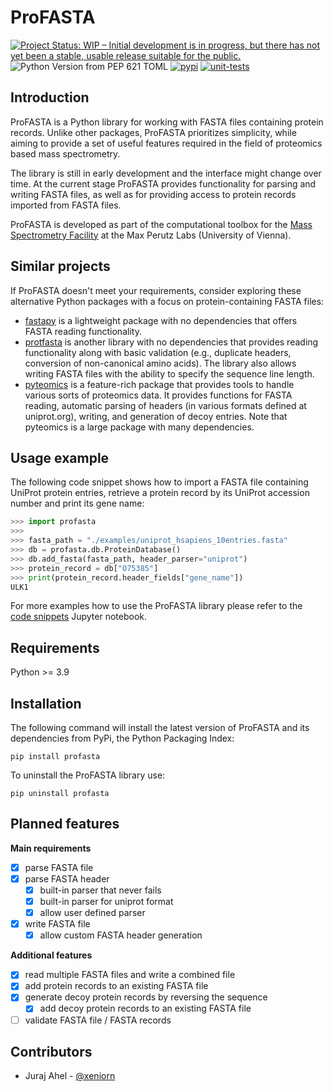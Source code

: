 # ProFASTA
[![Project Status: WIP – Initial development is in progress, but there has not yet been a stable, usable release suitable for the public.](https://www.repostatus.org/badges/latest/wip.svg)](https://www.repostatus.org/#wip)
![Python Version from PEP 621 TOML](https://img.shields.io/python/required-version-toml?tomlFilePath=https%3A%2F%2Fraw.githubusercontent.com%2Fhollenstein%2Fprofasta%2Fmain%2Fpyproject.toml)
[![pypi](https://img.shields.io/pypi/v/profasta)](https://pypi.org/project/profasta)
[![unit-tests](https://github.com/hollenstein/profasta/actions/workflows/python-package.yml/badge.svg?branch=main)](https://github.com/hollenstein/profasta/actions/workflows/python-package.yml)

## Introduction
ProFASTA is a Python library for working with FASTA files containing protein records. Unlike other packages, ProFASTA prioritizes simplicity, while aiming to provide a set of useful features required in the field of proteomics based mass spectrometry. 

The library is still in early development and the interface might change over time. At the current stage ProFASTA provides functionality for parsing and writing FASTA files, as well as for providing access to protein records imported from FASTA files.

ProFASTA is developed as part of the computational toolbox for the [Mass Spectrometry Facility](https://www.maxperutzlabs.ac.at/research/facilities/mass-spectrometry-facility) at the Max Perutz Labs (University of Vienna).

## Similar projects
If ProFASTA doesn't meet your requirements, consider exploring these alternative Python packages with a focus on protein-containing FASTA files:

- [fastapy](https://pypi.org/project/fastapy/) is a lightweight package with no dependencies that offers FASTA reading functionality.
- [protfasta](https://pypi.org/project/protfasta/) is another library with no dependencies that provides reading functionality along with basic validation (e.g., duplicate headers, conversion of non-canonical amino acids). The library also allows writing FASTA files with the ability to specify the sequence line length.
- [pyteomics](https://pyteomics.readthedocs.io/en/latest/index.html) is a feature-rich package that provides tools to handle various sorts of proteomics data. It provides functions for FASTA reading, automatic parsing of headers (in various formats defined at uniprot.org), writing, and generation of decoy entries. Note that pyteomics is a large package with many dependencies.

## Usage example
The following code snippet shows how to import a FASTA file containing UniProt protein entries, retrieve a protein record by its UniProt accession number and print its gene name:

```python
>>> import profasta
>>> 
>>> fasta_path = "./examples/uniprot_hsapiens_10entries.fasta"
>>> db = profasta.db.ProteinDatabase()
>>> db.add_fasta(fasta_path, header_parser="uniprot")
>>> protein_record = db["O75385"]
>>> print(protein_record.header_fields["gene_name"])
ULK1
```

For more examples how to use the ProFASTA library please refer to the [code snippets](examples/code_snippets.ipynb) Jupyter notebook.

## Requirements
Python >= 3.9

## Installation
The following command will install the latest version of ProFASTA and its dependencies from PyPi, the Python Packaging Index:

```
pip install profasta
```

To uninstall the ProFASTA library use:

```
pip uninstall profasta
```

## Planned features
**Main requirements**
- [x] parse FASTA file
- [x] parse FASTA header
    - [x] built-in parser that never fails
    - [x] built-in parser for uniprot format
    - [x] allow user defined parser
- [x] write FASTA file
    - [x] allow custom FASTA header generation
    
**Additional features**
- [x] read multiple FASTA files and write a combined file
- [x] add protein records to an existing FASTA file
- [x] generate decoy protein records by reversing the sequence
    - [x] add decoy protein records to an existing FASTA file
- [ ] validate FASTA file / FASTA records

## Contributors

- Juraj Ahel - [@xeniorn](https://github.com/xeniorn)